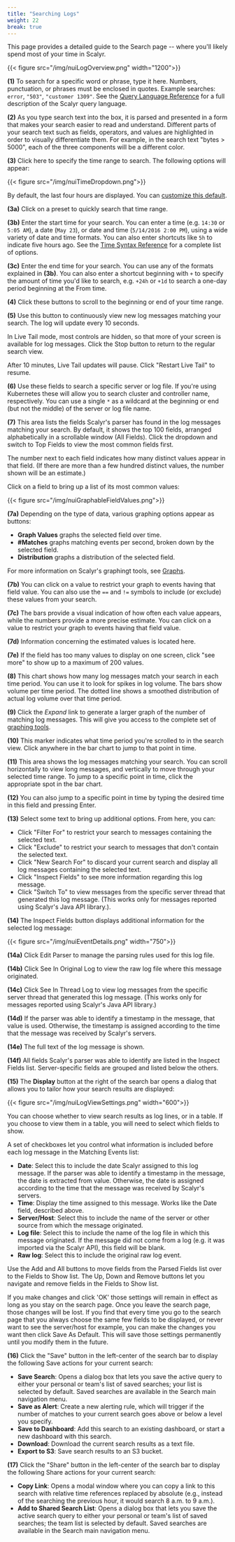 ```yaml
---
title: "Searching Logs"
weight: 22
break: true
---
```


This page provides a detailed guide to the Search page -- where you'll likely spend most of your time in Scalyr.

{{< figure src="/img/nuiLogOverview.png" width="1200">}}


**(1)** To search for a specific word or phrase, type it here. Numbers, punctuation, or phrases must be enclosed in
quotes. Example searches: ``error``, ``"503"``, ``"customer 1309"``. See the
[Query Language Reference](/help/query-reference) for a full description of the Scalyr
query language.



**(2)** As you type search text into the box, it is parsed and presented in a form that makes your search easier to read and understand.
Different parts of your search text such as fields, operators, and values are highlighted in order to visually differentiate them. For example, in the
search text "bytes > 5000", each of the three components will be a different color.

**(3)** Click here to specify the time range to search. The following options will appear:

{{< figure src="/img/nuiTimeDropdown.png">}}

By default, the last four hours are displayed. You can
[customize this default](/help/tips#defaultSearchTimeSpan).  

**(3a)** Click on a preset to quickly search that time range.

**(3b)** Enter the start time for your search. You can enter a time (e.g. ``14:30`` or ``5:05 AM``), a date (``May 23``),
or date and time (``5/14/2016 2:00 PM``), using a wide variety of date and time formats. You can also enter shortcuts
like ``5h`` to indicate five hours ago. See the [Time Syntax Reference](/help/time-reference)
for a complete list of options.

**(3c)** Enter the end time for your search. You can use any of the formats explained in **(3b)**. You can also
enter a shortcut beginning with ``+`` to specify the amount of time you'd like to search, e.g. ``+24h`` or ``+1d`` to
search a one-day period beginning at the From time.


**(4)** Click these buttons to scroll to the beginning or end of your time range.


**(5)** Use this button to continuously view new log messages matching your search. The log will update every
10 seconds.

In Live Tail mode, most controls are hidden, so that more of your screen is available for log messages. Click the
Stop button to return to the regular search view.

After 10 minutes, Live Tail updates will pause. Click "Restart Live Tail" to resume.


**(6)** Use these fields to search a specific server or log file. If you're using Kubernetes these will allow you to search cluster and controller name, respectively. You can use a single ``*`` as a
wildcard at the beginning or end (but not the middle) of the server or log file name.


**(7)** This area lists the fields Scalyr's parser has found in the log messages matching your search. By default,
it shows the top 100 fields, arranged alphabetically in a scrollable window (All Fields). Click the
dropdown and switch to Top Fields to view the most common fields first.

The number next to each field indicates how many distinct values appear in that field. (If there
are more than a few hundred distinct values, the number shown will be an estimate.)

Click on a field to bring up a list of its most common values:

{{< figure src="/img/nuiGraphableFieldValues.png">}}

**(7a)** Depending on the type of data, various graphing options appear as buttons:
- **Graph Values** graphs the selected field over time.
- **#Matches** graphs matching events per second, broken down by the selected field.
- **Distribution** graphs a distribution of the selected field.  

For more information on Scalyr's graphingt tools, see [Graphs](/help/graphs).

**(7b)** You can click on a value to restrict your graph to events having that field value. You can also use the `==` and `!=` symbols to include (or exclude) these values from your search.

**(7c)** The bars provide a visual indication of how often each value appears, while the numbers provide a more precise estimate. You can click on a value to restrict your graph to events having that field value.

**(7d)** Information concerning the estimated values is located here.

**(7e)** If the field has too many values to display on one screen, click "see more" to show up to a maximum of 200 values.


**(8)** This chart shows how many log messages match your search in each time period. You can use it to look for spikes in log volume. The bars show volume per time period. The dotted line shows a smoothed distribution of actual log volume over that time period.   


**(9)** Click the *Expand* link to generate a larger graph of the number of matching log messages. This will give you
access to the complete set of [graphing tools](/help/graphs).


**(10)** This marker indicates what time period you're scrolled to in the search view. Click anywhere in the bar chart to
jump to that point in time.


**(11)** This area shows the log messages matching your search. You can scroll horizontally to view long messages, and vertically to move through your selected time range. To jump to a specific point in time, click the appropriate spot
in the bar chart.


**(12)** You can also jump to a specific point in time by typing the desired time in this field and pressing Enter.


**(13)** Select some text to bring up additional options. From here, you can:
- Click "Filter For" to restrict your search to messages containing the selected text.
- Click "Exclude" to restrict your search to messages that don't contain the selected text.
- Click "New Search For" to discard your current search and display all log messages containing the selected text.
- Click "Inspect Fields" to see more information regarding this log message.
- Click "Switch To" to view messages from the specific server thread that generated this log message. (This works only for messages reported using Scalyr's Java API library.).

**(14)** The Inspect Fields button displays additional information for the selected log message:

{{< figure src="/img/nuiEventDetails.png" width="750">}}

**(14a)** Click Edit Parser to manage the parsing rules used for this log file.

**(14b)** Click See In Original Log to view the raw log file where this message originated.

**(14c)** Click See In Thread Log to view log messages from the specific server thread that generated this log
   message. (This works only for messages reported using Scalyr's Java API library.)

**(14d)** If the parser was able to identify a timestamp in the message, that value is used. Otherwise, the timestamp is assigned according to the time that the message was received by Scalyr's servers.

**(14e)** The full text of the log message is shown.

**(14f)** All fields Scalyr's parser was able to identify are listed in the Inspect Fields list. Server-specific fields are grouped and listed below the others.


**(15)** The **Display** button at the right of the search bar opens a dialog that allows you to tailor how your search results are displayed:

{{< figure src="/img/nuiLogViewSettings.png" width="600">}}

You can choose whether to view search results as log lines, or in a table. If you choose to view them in a table, you will need to select which fields to show.

A set of checkboxes let you control what information is included before each log message in the Matching Events list:

- **Date**: Select this to include the date Scalyr assigned to this log message. If the parser was able to identify a timestamp in the message, the date is extracted from value. Otherwise, the date is assigned according to the time that the message was received by Scalyr's servers.
- **Time**: Display the time assigned to this message. Works like the Date field, described above.
- **Server/Host**: Select this to include the name of the server or other source from which the message originated.
- **Log file**: Select this to include the name of the log file in which this message originated. If the message did not come from a log
  (e.g. it was imported via the Scalyr API), this field will be blank.
- **Raw log**: Select this to include the original raw log event.

Use the Add and All buttons to move fields from the Parsed Fields list over to the Fields to Show list. The Up, Down and Remove buttons let you navigate and remove fields in the Fields to Show list.

If you make changes and click 'OK' those settings will remain in effect as long as you stay on the search page.  Once you leave the search page, those changes will be lost.  If you find that every time you go to the search
page that you always choose the same few fields to be displayed, or never want to see the server/host for example, you
can make the changes you want then click Save As Default.  This will save those settings permanently until you modify
them in the future.


**(16)** Click the "Save" button in the left-center of the search bar to display the following Save actions for your current search:

- **Save Search**: Opens a dialog box that lets you save the active query to either your personal or team's list of saved searches; your list is selected by default. Saved searches are available in the Search main navigation menu.
- **Save as Alert**: Create a new alerting rule, which will trigger if the number of matches to your current search goes above or below a level you specify.
- **Save to Dashboard**: Add this search to an existing dashboard, or start a new dashboard with this search.
- **Download**: Download the current search results as a text file.
- **Export to S3**: Save search results to an S3 bucket.


**(17)** Click the "Share" button in the left-center of the search bar to display the following Share actions for your current search:

- **Copy Link**: Opens a modal window where you can copy a link to this search with relative time references replaced by absolute (e.g., instead of the searching the previous hour, it would search 8 a.m. to 9 a.m.).
- **Add to Shared Search List**: Opens a dialog box that lets you save the active search query to either your personal or team's list of saved searches; the team list is selected by default. Saved searches are available in the Search main navigation menu.
